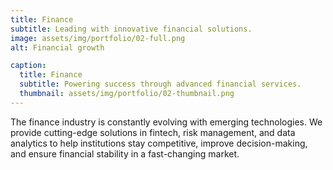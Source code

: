 ```yaml
---
title: Finance
subtitle: Leading with innovative financial solutions.
image: assets/img/portfolio/02-full.png
alt: Financial growth

caption:
  title: Finance
  subtitle: Powering success through advanced financial services.
  thumbnail: assets/img/portfolio/02-thumbnail.png
---
```

The finance industry is constantly evolving with emerging technologies. We provide cutting-edge solutions in fintech, risk management, and data analytics to help institutions stay competitive, improve decision-making, and ensure financial stability in a fast-changing market.

